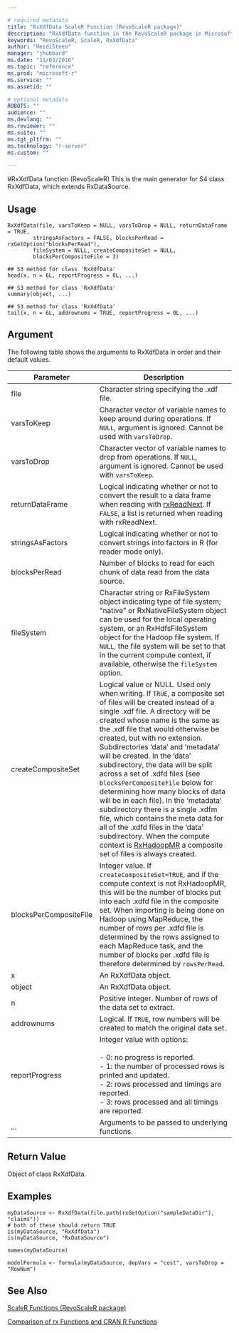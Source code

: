 ```yaml
---

# required metadata
title: "RxXdfData ScaleR Function (RevoScaleR package)"
description: "RxXdfData function in the RevoScaleR package in Microsoft R."
keywords: "RevoScaleR, ScaleR, RxXdfData"
author: "HeidiSteen"
manager: "jhubbard"
ms.date: "11/03/2016"
ms.topic: "reference"
ms.prod: "microsoft-r"
ms.service: ""
ms.assetid: ""

# optional metadata
ROBOTS: ""
audience: ""
ms.devlang: ""
ms.reviewer: ""
ms.suite: ""
ms.tgt_pltfrm: ""
ms.technology: "r-server"
ms.custom: ""

---
```


#RxXdfData function (RevoScaleR)
This is the main generator for S4 class RxXdfData, which extends RxDataSource.

## Usage
~~~~
RxXdfData(file, varsToKeep = NULL, varsToDrop = NULL, returnDataFrame = TRUE,
        stringsAsFactors = FALSE, blocksPerRead = rxGetOption("blocksPerRead"),
        fileSystem = NULL, createCompositeSet = NULL,
        blocksPerCompositeFile = 3)

## S3 method for class 'RxXdfData'
head(x, n = 6L, reportProgress = 0L, ...)

## S3 method for class 'RxXdfData'
summary(object, ...)

## S3 method for class 'RxXdfData'
tail(x, n = 6L, addrownums = TRUE, reportProgress = 0L, ...)
~~~~

## Argument

The following table shows the arguments to RxXdfData in order and their default values.

|Parameter | Description|
| --------- | --------- |
|file|Character string specifying the .xdf file.|
|varsToKeep|Character vector of variable names to keep around during operations. If `NULL`, argument is ignored. Cannot be used with `varsToDrop`.|
|varsToDrop|Character vector of variable names to drop from operations. If `NULL`, argument is ignored. Cannot be used with `varsToKeep`.|
|returnDataFrame|Logical indicating whether or not to convert the result to a data frame when reading with [rxReadNext](rxReadNext.md). If `FALSE`, a list is returned when reading with rxReadNext.|
|stringsAsFactors|Logical indicating whether or not to convert strings into factors in R (for reader mode only).|
|blocksPerRead|Number of blocks to read for each chunk of data read from the data source.|
|fileSystem|Character string or RxFileSystem object indicating type of file system; "native" or RxNativeFileSystem object can be used for the local operating system, or an RxHdfsFileSystem object for the Hadoop file system. If `NULL`, the file system will be set to that in the current compute context, if available, otherwise the `fileSystem` option.|
|createCompositeSet|Logical value or NULL. Used only when writing. If `TRUE`, a composite set of files will be created instead of a single .xdf file. A directory will be created whose name is the same as the .xdf file that would otherwise be created, but with no extension. Subdirectories ‘data’ and ‘metadata’ will be created. In the ‘data’ subdirectory, the data will be split across a set of .xdfd files (see `blocksPerCompositeFile` below for determining how many blocks of data will be in each file). In the ‘metadata’ subdirectory there is a single .xdfm file, which contains the meta data for all of the .xdfd files in the ‘data’ subdirectory. When the compute context is [RxHadoopMR](RxHadoopMR.md) a composite set of files is always created.|
|blocksPerCompositeFile|Integer value. If `createCompositeSet=TRUE`, and if the compute context is not RxHadoopMR, this will be the number of blocks put into each .xdfd file in the composite set. When importing is being done on Hadoop using MapReduce, the number of rows per .xdfd file is determined by the rows assigned to each MapReduce task, and the number of blocks per .xdfd file is therefore determined by `rowsPerRead`.|
|x|An RxXdfData object.|
|object|An RxXdfData object.|
|n|Positive integer. Number of rows of the data set to extract.|
|addrownums|Logical. If `TRUE`, row numbers will be created to match the original data set.|
|reportProgress|Integer value with options:<br /><br />- 0: no progress is reported.<br />- 1: the number of processed rows is printed and updated.<br />- 2: rows processed and timings are reported.<br />- 3: rows processed and all timings are reported. |
|...| Arguments to be passed to underlying functions.|

## Return Value
Object of class RxXdfData.

## Examples
~~~~
myDataSource <- RxXdfData(file.path(rxGetOption("sampleDataDir"), "claims"))
# both of these should return TRUE
is(myDataSource, "RxXdfData")
is(myDataSource, "RxDataSource")

names(myDataSource)

modelFormula <- formula(myDataSource, depVars = "cost", varsToDrop = "RowNum")
~~~~

## See Also

[ScaleR Functions (RevoScaleR package)](scaler.md)

[Comparison of rx Functions and CRAN R Functions](compare-base-r-scaler-functions.md)
